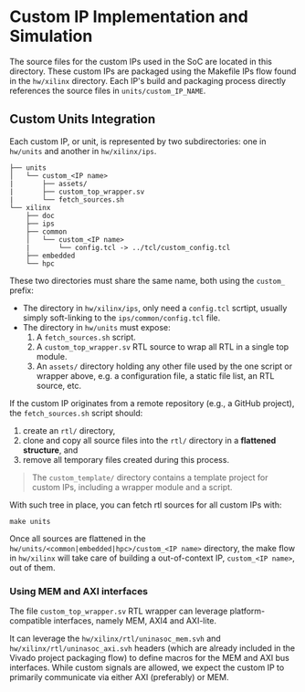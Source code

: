 # Custom IP Implementation and Simulation

The source files for the custom IPs used in the SoC are located in this directory. These custom IPs are packaged using the Makefile IPs flow found in the `hw/xilinx` directory. Each IP's build and packaging process directly references the source files in `units/custom_IP_NAME`.

## Custom Units Integration

Each custom IP, or unit, is represented by two subdirectories: one in `hw/units` and another in `hw/xilinx/ips`.

```
├── units
│   └── custom_<IP name>
|       ├── assets/
|       ├── custom_top_wrapper.sv
|       └── fetch_sources.sh
└── xilinx
    ├── doc
    ├── ips
    ├── common
    │   └── custom_<IP name>
    |       └── config.tcl -> ../tcl/custom_config.tcl
    ├── embedded
    └── hpc
```

These two directories must share the same name, both using the `custom_` prefix:
- The directory in `hw/xilinx/ips`, only need a `config.tcl` scrtipt, usually simply soft-linking to the `ips/common/config.tcl` file.
- The directory in `hw/units` must expose:
    1. A `fetch_sources.sh` script.
    1. A `custom_top_wrapper.sv` RTL source to wrap all RTL in a single top module.
    1. An  `assets/` directory holding any other file used by the one script or wrapper above, e.g. a configuration file, a static file list, an RTL source, etc.

If the custom IP originates from a remote repository (e.g., a GitHub project), the  `fetch_sources.sh` script should:
1. create an `rtl/` directory,
1. clone and copy all source files into the `rtl/` directory in a **flattened structure**, and
1. remove all temporary files created during this process.

> The `custom_template/` directory contains a template project for custom IPs, including a wrapper module and a script.

With such tree in place, you can fetch rtl sources for all custom IPs with:
```
make units
```

Once all sources are flattened in the `hw/units/<common|embedded|hpc>/custom_<IP name>` directory, the make flow in `hw/xilinx` will take care of building a out-of-context IP, `custom_<IP name>`, out of them.

### Using MEM and AXI interfaces

The file `custom_top_wrapper.sv` RTL wrapper can leverage platform-compatible interfaces, namely MEM, AXI4 and AXI-lite.

It can leverage the `hw/xilinx/rtl/uninasoc_mem.svh` and `hw/xilinx/rtl/uninasoc_axi.svh` headers (which are already included in the Vivado project packaging flow) to define macros for the MEM and AXI bus interfaces. While custom signals are allowed, we expect the custom IP to primarily communicate via either AXI (preferably) or MEM.

